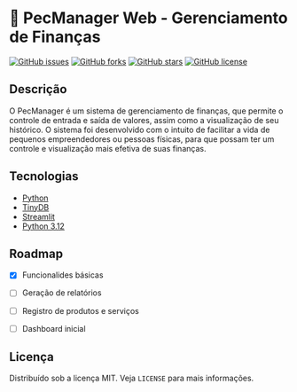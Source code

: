# 💱 PecManager Web - Gerenciamento de Finanças

[![GitHub issues](https://img.shields.io/github/issues/Lusqinha/PecManager-web)]()  [![GitHub forks](https://img.shields.io/github/forks/Lusqinha/PecManager-web)]()  [![GitHub stars](https://img.shields.io/github/stars/Lusqinha/PecManager-web)]()  [![GitHub license](https://img.shields.io/github/license/Lusqinha/PecManager-web)]()

## Descrição
O PecManager é um sistema de gerenciamento de finanças, que permite o controle de entrada e saída de valores, assim como a visualização de seu histórico. O sistema foi desenvolvido com o intuito de facilitar a vida de pequenos empreendedores ou pessoas físicas, para que possam ter um controle e visualização mais efetiva de suas finanças.


## Tecnologias

- [Python](https://www.python.org/)
- [TinyDB](https://tinydb.readthedocs.io/en/latest/)
- [Streamlit](https://streamlit.io/)
- [Python 3.12](https://www.python.org/)

## Roadmap

- [x] Funcionalides básicas
- [ ] Geração de relatórios
- [ ] Registro de produtos e serviços
- [ ] Dashboard inicial



## Licença

Distribuído sob a licença MIT. Veja `LICENSE` para mais informações.
